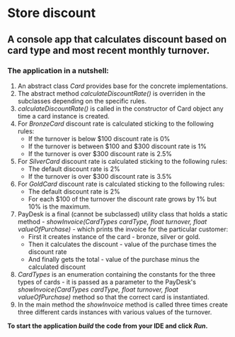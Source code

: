 # Store discount

## A console app that calculates discount based on card type and most recent monthly turnover.

### The application in a nutshell:
1. An abstract class _Card_ provides base for the concrete implementations.
2. The abstract method _calculateDiscountRate()_ is overriden in the subclasses depending on the specific rules.
3. _calculateDiscountRate()_ is called in the constructor of Card object any time a card instance is created.
4. For _BronzeCard_ discount rate is calculated sticking to the following rules:
   - If the turnover is below $100 discount rate is 0%
   - If the turnover is between $100 and $300 discount rate is 1%
   - If the turnover is over $300 discount rate is 2.5%
5. For _SilverCard_ discount rate is calculated sticking to the following rules:
   - The default discount rate is 2%
   - If the turnover is over $300 discount rate is 3.5%
6. For _GoldCard_ discount rate is calculated sticking to the following rules:
   - The default discount rate is 2%
   - For each $100 of the turnover the discount rate grows by 1% but 10% is the maximum.
7. PayDesk is a final (cannot be subclassed) utility class that holds a static method - _showInvoice(CardTypes cardType, float turnover, float valueOfPurchase)_ - which prints the invoice for the particular customer:
   - First it creates instance of the card - bronze, silver or gold.
   - Then it calculates the discount - value of the purchase times the discount rate
   - And finally gets the total - value of the purchase minus the calculated discount
8. _CardTypes_ is an enumeration containing the constants for the three types of cards - it is passed as a parameter to the PayDesk's _showInvoice(CardTypes cardType, float turnover, float valueOfPurchase)_ method so that the correct card is instantiated.
9. In the main method the _showInvoice_ method is called three times create three different cards instances with various values of the turnover.

**To start the application _build_ the code from your IDE and click _Run_.**
